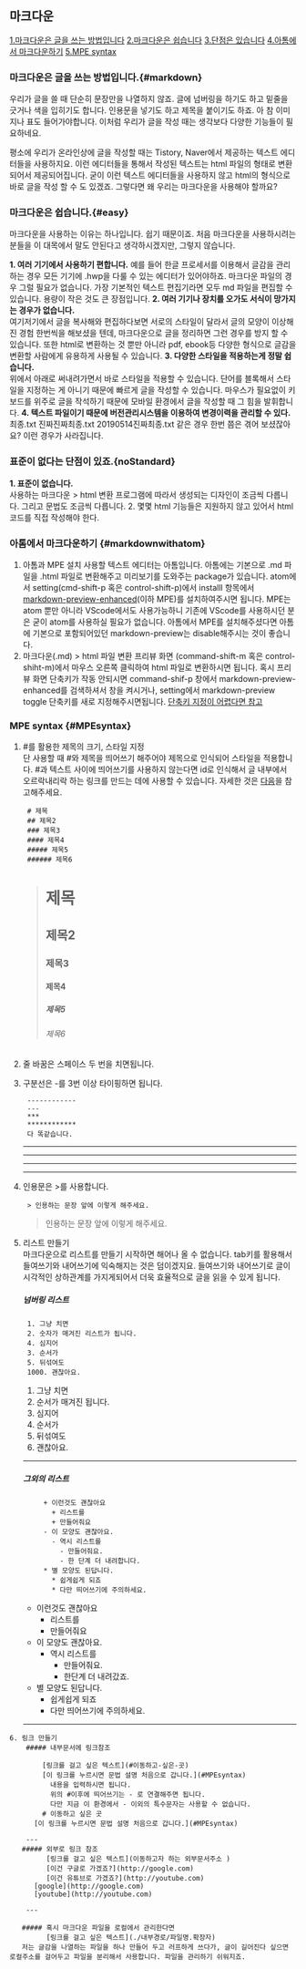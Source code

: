 
## 마크다운
  [1.마크다운은 글을 쓰는 방법입니다](#markdown)
  [2.마크다운은 쉽습니다](#easy)
  [3.단점은 있습니다](#noStandard)
  [4.아톰에서 마크다운하기](#markdownwithatom)
  [5.MPE syntax](#MPEsyntax)
### 마크다운은 글을 쓰는 방법입니다.{#markdown}

  우리가 글을 쓸 때 단순히 문장만을 나열하지 않죠. 글에 넘버링을 하기도 하고 밑줄을 긋거나 색을 입히기도 합니다. 인용문을 넣기도 하고 제목을 붙이기도 하죠. 아 참 이미지나 표도 들어가야합니다. 이처럼 우리가 글을 작성 때는 생각보다 다양한 기능들이 필요하네요.

  평소에 우리가 온라인상에 글을 작성할 때는 Tistory, Naver에서 제공하는 텍스트 에디터들을 사용하지요. 이런 에디터들을 통해서 작성된 텍스트는 html 파일의 형태로 변환되어서 제공되어집니다. 굳이 이런 텍스트 에디터들을 사용하지 않고 html의 형식으로 바로 글을 작성 할 수 도 있겠죠. 그렇다면 왜 우리는 마크다운을 사용해야 할까요?

### 마크다운은 쉽습니다.{#easy}
  마크다운을 사용하는 이유는 하나입니다. 쉽기 때문이죠. 처음 마크다운을 사용하시려는 분들을 이 대목에서 말도 안된다고 생각하시겠지만, 그렇지 않습니다.

  **1. 여러 기기에서 사용하기 편합니다.**
  예를 들어 한글 프로세서를 이용해서 글감을 관리하는 경우 모든 기기에 .hwp을 다룰 수 있는 에디터가 있어야하죠. 마크다운 파일의 경우 그럴 필요가 없습니다. 가장 기본적인 텍스트 편집기라면 모두 md 파일을 편집할 수 있습니다. 용량이 작은 것도 큰 장점입니다.
  **2. 여러 기기나 장치를 오가도 서식이 망가지는 경우가 없습니다.**   
  여기저기에서 글을 복사해와 편집하다보면 서로의 스타일이 달라서 글의 모양이 이상해진 경험 한번씩을 해보셨을 텐데, 마크다운으로 글을 정리하면 그런 경우를 방지 할 수 있습니다. 또한 html로 변환하는 것 뿐만 아니라 pdf, ebook등 다양한 형식으로 글감을 변환할 사람에게 유용하게 사용될 수 있습니다.
  **3. 다양한 스타일을 적용하는게 정말 쉽습니다.**   
  위에서 아래로 써내려가면서 바로 스타일을 적용할 수 있습니다. 단어를 블록해서 스타일을 지정하는 게 아니기 때문에 빠르게 글을 작성할 수 있습니다. 마우스가 필요없이 키보드를 위주로 글을 작석하기 때문에 모바일 환경에서 글을 작성할 때 그 힘을 발휘합니다.
  **4. 텍스트 파일이기 때문에 버전관리시스템을 이용하여 변경이력을 관리할 수 있다.**
  최종.txt 진짜진짜최종.txt 20190514진짜최종.txt 같은 경우 한번 쯤은 겪어 보셨잖아요? 이런 경우가 사라집니다.

### 표준이 없다는 단점이 있죠.{noStandard}
  **1. 표준이 없습니다.**   
  사용하는 마크다운 > html 변환 프로그램에 따라서 생성되는 디자인이 조금씩 다릅니다. 그리고 문법도 조금씩 다릅니다.
  2. 몇몇 html 기능들은 지원하지 않고 있어서 html 코드를 직접 작성해야 한다.

### 아톰에서 마크다운하기 {#markdownwithatom}
  1. 아톰과 MPE 설치
  사용할 텍스트 에디터는 아톰입니다. 아톰에는 기본으로 .md 파일을 .html 파일로 변환해주고 미리보기를 도와주는 package가 있습니다. atom에서 setting(cmd-shift-p 혹은 control-shift-p)에서 installl 항목에서 [markdown-preview-enhanced](https://shd101wyy.github.io/markdown-preview-enhanced/#/)(이하 MPE)를 설치하여주시면 됩니다. MPE는 atom 뿐만 아니라 VScode에서도 사용가능하니 기존에 VScode를 사용하시던 분은 굳이 atom를 사용하실 필요가 없습니다. 아톰에서 MPE를 설치해주셨다면 아톰에 기본으로 포함되어있던 markdown-preview는 disable해주시는 것이 좋습니다.
  2. 마크다운(.md) > html 파일 변환
  프리뷰 화면 (command-shift-m 혹은 control-shiht-m)에서 마우스 오른쪽 클릭하여 html 파일로 변환하시면 됩니다. 혹시 프리뷰 화면 단축키가 작동 안되시면 command-shif-p 창에서 markdown-preview-enhanced를 검색하셔서 창을 켜시거나, setting에서 markdown-preview toggle 단축키를 새로 지정해주시면됩니다.
  [단축키 지정이 어렵다면 참고](https://abettercode.tistory.com/6)

### MPE syntax {#MPEsyntax}

  1. #를 활용한 제목의 크기, 스타일 지정  
    단 사용할 때 #와 제목을 띄어쓰기 해주어야 제목으로 인식되어 스타일을 적용합니다. #과 텍스트 사이에 띄어쓰기를 사용하지 않는다면 id로 인식해서 글 내부에서 오르락내리락 하는 링크를 만드는 데에 사용할 수 있습니다. 자세한 것은 [다음](#링크-만들기)을 참고해주세요.

          # 제목
          ## 제목2
          ### 제목3
          #### 제목4
          ##### 제목5
          ###### 제목6  

        ># 제목
        >## 제목2
        >### 제목3
        >#### 제목4
        >##### 제목5
        >###### 제목6  

  2. 줄 바꿈은 스페이스 두 번을 치면됩니다.  
  3. 구분선은 -를 3번 이상 타이핑하면 됩니다.  

          ------------  
          ---
          ***
          ************
          다 똑같습니다.

        ---------  
        ---
        ***
        ************

  4. 인용문은 >를 사용합니다.  

          > 인용하는 문장 앞에 이렇게 해주세요.  
        > 인용하는 문장 앞에 이렇게 해주세요.


  5. 리스트 만들기  
  마크다운으로 리스트를 만들기 시작하면 해어나 올 수 없습니다. tab키를 활용해서 들여쓰기와 내어쓰기에 익숙해지는 것은 덤이겠지요. 들여쓰기와 내어쓰기로 글이 시각적인 상하관계를 가지게되어서 더욱 효율적으로 글을 읽을 수 있게 됩니다.
      ##### 넘버링 리스트

          1. 그냥 치면
          2. 숫자가 매겨진 리스트가 됩니다.
          4. 심지어
          3. 순서가
          5. 뒤섞여도
          1000. 괜찮아요.
        1. 그냥 치면
        2. 순서가 매겨진 됩니다.
        4. 심지어
        3. 순서가
        5. 뒤섞여도
        1000. 괜찮아요.  
        ---
      ##### 그외의 리스트
              + 이런것도 괜찮아요
                + 리스트를
                + 만들어줘요
              - 이 모양도 괜찮아요.
                - 역시 리스트를
                  - 만들어줘요.
                  - 한 단계 더 내려합니다.
              * 별 모양도 된답니다.
                * 쉽게쉽게 되죠
                * 다만 띄어쓰기에 주의하세요.
      + 이런것도 괜찮아요
        + 리스트를
        + 만들어줘요
      - 이 모양도 괜찮아요.
        - 역시 리스트를
          - 만들어줘요.
          - 한단계 더 내려갔죠.
      * 별 모양도 된답니다.
        * 쉽게쉽게 되죠
        * 다만 띄어쓰기에 주의하세요.
      ---

    6. 링크 만들기
        ##### 내부문서에 링크참조  

            [링크를 걸고 싶은 텍스트](#이동하고-싶은-곳)
            [이 링크를 누르시면 문법 설명 처음으로 갑니다.](#MPEsyntax)
              내용을 입력하시면 됩니다.              
              위의 #이후에 띄어쓰기는 - 로 연결해주면 됩니다.
              다만 지금 이 환경에서 - 이외의 특수문자는 사용할 수 없습니다.   
            # 이동하고 싶은 곳
          [이 링크를 누르시면 문법 설명 처음으로 갑니다.](#MPEsyntax)

        ---
       ##### 외부로 링크 참조
             [링크를 걸고 싶은 텍스트](이동하고자 하는 외부문서주소 )               
             [이건 구글로 가겠죠?](http://google.com)  
             [이건 유튜브로 가겠죠?](http://youtube.com)
          [google](http://google.com)
          [youtube](http://youtube.com)

        ---

       ##### 혹시 마크다운 파일을 로컬에서 관리한다면
             [링크를 걸고 싶은 텍스트](./내부경로/파일명.확장자)
       저는 글감을 나열하는 파일을 하나 만들어 두고 러프하게 쓰다가, 글이 길어진다 싶으면 로컬주소를 걸어두고 파일을 분리해서 사용합니다. 파일을 관리하기 쉬워지죠.   
